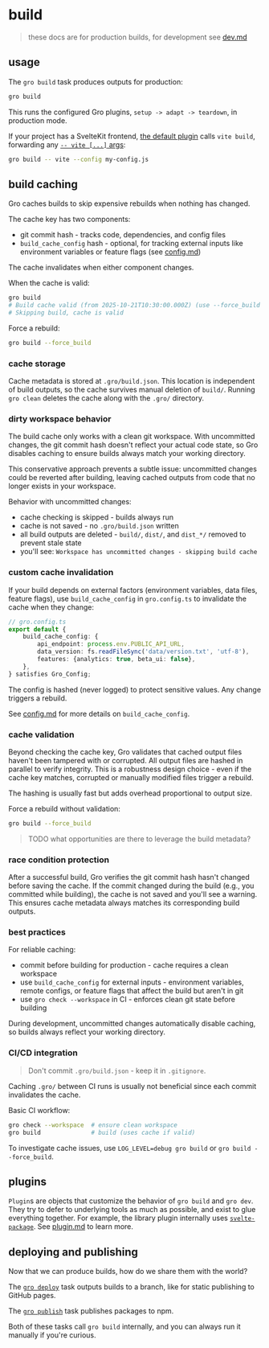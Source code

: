 # build

> these docs are for production builds, for development see [dev.md](dev.md)

## usage

The `gro build` task produces outputs for production:

```bash
gro build
```

This runs the configured Gro plugins, `setup -> adapt -> teardown`, in production mode.

If your project has a SvelteKit frontend,
[the default plugin](../lib/gro_plugin_sveltekit_app.ts) calls `vite build`,
forwarding any [`-- vite [...]` args](https://vitejs.dev/config/):

```bash
gro build -- vite --config my-config.js
```

## build caching

Gro caches builds to skip expensive rebuilds when nothing has changed.

The cache key has two components:

- git commit hash - tracks code, dependencies, and config files
- `build_cache_config` hash - optional, for tracking external inputs like environment variables or feature flags
  (see [config.md](config.md#build_cache_config))

The cache invalidates when either component changes.

When the cache is valid:

```bash
gro build
# Build cache valid (from 2025-10-21T10:30:00.000Z) (use --force_build to rebuild)
# Skipping build, cache is valid
```

Force a rebuild:

```bash
gro build --force_build
```

### cache storage

Cache metadata is stored at `.gro/build.json`.
This location is independent of build outputs, so the cache survives manual deletion of `build/`.
Running `gro clean` deletes the cache along with the `.gro/` directory.

### dirty workspace behavior

The build cache only works with a clean git workspace.
With uncommitted changes, the git commit hash doesn't reflect your actual code state,
so Gro disables caching to ensure builds always match your working directory.

This conservative approach prevents a subtle issue:
uncommitted changes could be reverted after building,
leaving cached outputs from code that no longer exists in your workspace.

Behavior with uncommitted changes:

- cache checking is skipped - builds always run
- cache is not saved - no `.gro/build.json` written
- all build outputs are deleted - `build/`, `dist/`, and `dist_*/` removed to prevent stale state
- you'll see: `Workspace has uncommitted changes - skipping build cache`

### custom cache invalidation

If your build depends on external factors (environment variables, data files, feature flags),
use `build_cache_config` in `gro.config.ts` to invalidate the cache when they change:

```typescript
// gro.config.ts
export default {
	build_cache_config: {
		api_endpoint: process.env.PUBLIC_API_URL,
		data_version: fs.readFileSync('data/version.txt', 'utf-8'),
		features: {analytics: true, beta_ui: false},
	},
} satisfies Gro_Config;
```

The config is hashed (never logged) to protect sensitive values. Any change triggers a rebuild.

See [config.md](config.md#build_cache_config) for more details on `build_cache_config`.

### cache validation

Beyond checking the cache key, Gro validates that cached output files haven't been tampered with or corrupted.
All output files are hashed in parallel to verify integrity.
This is a robustness design choice - even if the cache key matches,
corrupted or manually modified files trigger a rebuild.

The hashing is usually fast but adds overhead proportional to output size.

Force a rebuild without validation:

```bash
gro build --force_build
```

> TODO what opportunities are there to leverage the build metadata?

### race condition protection

After a successful build, Gro verifies the git commit hash hasn't changed before saving the cache.
If the commit changed during the build (e.g., you committed while building),
the cache is not saved and you'll see a warning.
This ensures cache metadata always matches its corresponding build outputs.

### best practices

For reliable caching:

- commit before building for production - cache requires a clean workspace
- use `build_cache_config` for external inputs - environment variables,
  remote configs, or feature flags that affect the build but aren't in git
- use `gro check --workspace` in CI - enforces clean git state before building

During development, uncommitted changes automatically disable caching,
so builds always reflect your working directory.

### CI/CD integration

> Don't commit `.gro/build.json` - keep it in `.gitignore`.

Caching `.gro/` between CI runs is usually not beneficial since each commit invalidates the cache.

Basic CI workflow:

```bash
gro check --workspace  # ensure clean workspace
gro build              # build (uses cache if valid)
```

To investigate cache issues, use `LOG_LEVEL=debug gro build` or `gro build --force_build`.

## plugins

`Plugin`s are objects that customize the behavior of `gro build` and `gro dev`.
They try to defer to underlying tools as much as possible, and exist to glue everything together.
For example, the library plugin internally uses
[`svelte-package`](https://kit.svelte.dev/docs/packaging).
See [plugin.md](plugin.md) to learn more.

## deploying and publishing

Now that we can produce builds, how do we share them with the world?

The [`gro deploy`](deploy.md) task outputs builds to a branch,
like for static publishing to GitHub pages.

The [`gro publish`](publish.md) task publishes packages to npm.

Both of these tasks call `gro build` internally,
and you can always run it manually if you're curious.

